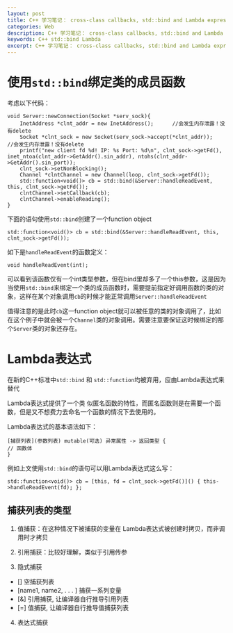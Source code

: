```yaml
---
layout: post
title: C++ 学习笔记： cross-class callbacks, std::bind and Lambda expression
categories: Web
description: C++ 学习笔记： cross-class callbacks, std::bind and Lambda expression
keywords: C++ std::bind Lambda
excerpt: C++ 学习笔记： cross-class callbacks, std::bind and Lambda expression
---
```


# 使用`std::bind`绑定类的成员函数

考虑以下代码：
```
void Server::newConnection(Socket *serv_sock){
    InetAddress *clnt_addr = new InetAddress();      //会发生内存泄露！没有delete
    Socket *clnt_sock = new Socket(serv_sock->accept(*clnt_addr));       //会发生内存泄露！没有delete
    printf("new client fd %d! IP: %s Port: %d\n", clnt_sock->getFd(), inet_ntoa(clnt_addr->GetAddr().sin_addr), ntohs(clnt_addr->GetAddr().sin_port));
    clnt_sock->setNonBlocking();
    Channel *clntChannel = new Channel(loop, clnt_sock->getFd());
    std::function<void()> cb = std::bind(&Server::handleReadEvent, this, clnt_sock->getFd());
    clntChannel->setCallback(cb);
    clntChannel->enableReading();
}
```
下面的语句使用`std::bind`创建了一个function object
```
std::function<void()> cb = std::bind(&Server::handleReadEvent, this, clnt_sock->getFd());
```
如下是`handleReadEvent`的函数定义：
```
void handleReadEvent(int);
```
可以看到该函数仅有一个int类型参数，但在bind里却多了一个this参数，这是因为当使用`std::bind`来绑定一个类的成员函数时，需要提前指定好调用函数的类的对象，这样在某个对象调用`cb`的时候才能正常调用`Server::handleReadEvent`

值得注意的是此时`cb`这一function object就可以被任意的类的对象调用了，比如在这个例子中就会被一个`Channel`类的对象调用。需要注意要保证这时候绑定的那个`Server`类的对象还存在。

# Lambda表达式

在新的C++标准中`std::bind` 和 `std::function`均被弃用，应由Lambda表达式来替代

Lambda表达式提供了一个类
似匿名函数的特性，而匿名函数则是在需要一个函数，但是又不想费力去命名一个函数的情况下去使用的。

Lambda表达式的基本语法如下：
```
[捕获列表](参数列表) mutable(可选) 异常属性 -> 返回类型 {
// 函数体
}
```

例如上文使用`std::bind`的语句可以用Lambda表达式这么写：
```
std::function<void()> cb = [this, fd = clnt_sock->getFd()]() { this->handleReadEvent(fd); };
```

## 捕获列表的类型
1. 值捕获：在这种情况下被捕获的变量在 Lambda表达式被创建时拷贝，而非调用时才拷贝

2. 引用捕获：比较好理解，类似于引用传参

3. 隐式捕获

*  [] 空捕获列表
*  [name1, name2, . . . ] 捕获一系列变量
*  [&] 引用捕获, 让编译器自行推导引用列表
*  [=] 值捕获, 让编译器自行推导值捕获列表

4. 表达式捕获